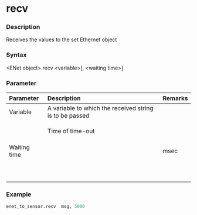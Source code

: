 # recv

### Description

Receives the values to the set Ethernet object

### Syntax

&lt;ENet object&gt;.recv &lt;variable&gt;\[, &lt;waiting time&gt;\]



### Parameter

<table>
  <thead>
    <tr>
      <th style="text-align:left">Parameter</th>
      <th style="text-align:left">Description</th>
      <th style="text-align:left">Remarks</th>
    </tr>
  </thead>
  <tbody>
    <tr>
      <td style="text-align:left">Variable</td>
      <td style="text-align:left">A variable to which the received string is to be passed</td>
      <td style="text-align:left"></td>
    </tr>
    <tr>
      <td style="text-align:left">Waiting time</td>
      <td style="text-align:left">
        <p>Time of time-out
          <br />
        </p>
        <p>
          <br />
        </p>
        <p>
          <br />
        </p>
        <p>
          <br />
        </p>
      </td>
      <td style="text-align:left">msec</td>
    </tr>
  </tbody>
</table>

### Example

```python
enet_to_sensor.recv  msg, 5000
```

